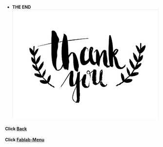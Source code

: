 
* **************************THE  END**************************
![Thank You](/images/Thankyou1.jpg)






#### Click [Back](/mdfiles/pcb-design.md)
#### Click [Fablab-Menu](/mdfiles/Fab-Lab.md)
